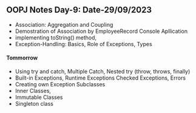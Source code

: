 ## OOPJ Notes Day-9: Date-29/09/2023 
- Association: Aggregation and Coupling
- Demostration of Association by EmployeeRecord Console Apllication
- implementing toString() method,
- Exception-Handling: Basics, Role of Exceptions, Types
#### Tommorrow
- Using try and catch, Multiple Catch, Nested try (throw, throws, finally)
- Built-in Exceptions, Runtime Exceptions Checked Exceptions, Errors
- Creating own Exception Subclasses
- Inner Classes, 
- Immutable Classes
- Singleton class


